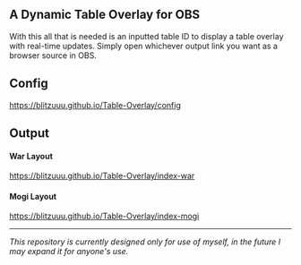 ## A Dynamic Table Overlay for OBS
With this all that is needed is an inputted table ID to display a table overlay with real-time updates. Simply open whichever output link you want as a browser source in OBS. 
## Config
https://blitzuuu.github.io/Table-Overlay/config
## Output
#### War Layout
https://blitzuuu.github.io/Table-Overlay/index-war
#### Mogi Layout
https://blitzuuu.github.io/Table-Overlay/index-mogi




---
*This repository is currently designed only for use of myself, in the future I may expand it for anyone's use.* 
